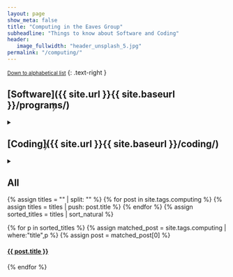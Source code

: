 ```yaml
---
layout: page
show_meta: false
title: "Computing in the Eaves Group"
subheadline: "Things to know about Software and Coding"
header:
   image_fullwidth: "header_unsplash_5.jpg"
permalink: "/computing/"
---
```



<small markdown="1">[Down to alphabetical list](#all)</small>
{: .text-right }

## [Software]({{ site.url }}{{ site.baseurl }}/programs/)

<details>

<summary><h2 id="exHeader" style="float:left; color:white; margin: -40px 0px 0px 0px">Software<div id="dropdown-software" onClick="changeDropdown(this.id)" style="color:gray; float:right; margin: -2px 0px 0px 10px">〉</div></h2></summary>

{% assign titles = "" | split: "" %}
{% for post in site.tags.programs %}
    {% assign titles = titles | push: post.title %}
{% endfor %}
{% assign sorted_titles = titles | sort_natural %}

<div>
    {% for p in sorted_titles %}
    {% assign matched_post = site.tags.programs | where:"title",p %}
    {% assign post = matched_post[0] %}
    <h4><a href="{{ site.url }}{{ site.baseurl }}{{ post.url }}">{{ post.title }}</a></h4>
    {% endfor %}
</div>
</details>

## [Coding]({{ site.url }}{{ site.baseurl }}/coding/)

<details>

<summary><h2 style="float:left; color:white; margin: -40px 0px 0px 0px">Coding<div id="dropdown-coding" onClick="changeDropdown(this.id)" style="color:gray; float:right; margin: -2px 0px 0px 10px">〉</div></h2></summary>

{% assign titles = "" | split: "" %}
{% for post in site.tags.coding %}
    {% assign titles = titles | push: post.title %}
{% endfor %}
{% assign sorted_titles = titles | sort_natural %}

<div>
    {% for p in sorted_titles %}
    {% assign matched_post = site.tags.coding | where:"title",p %}
    {% assign post = matched_post[0] %}
    <h4><a href="{{ site.url }}{{ site.baseurl }}{{ post.url }}">{{ post.title }}</a></h4>
    {% endfor %}
</div>

</details>

<script>
function changeDropdown(id) {
  var x = document.getElementById(id);
  var el = document.getElementById('exHeader');
  var style = window.getComputedStyle(el, null).getPropertyValue('font-size');
  var fontSize = parseFloat(style); 
  if (x.innerText === "〉") {
    x.innerText = "﹀";
    x.style.fontSize = (fontSize+7)+'px';
    x.style.margin = "0px 0px 0px 10px";
  } else {
  	x.innerHTML = "〉";
    x.style.fontSize = style;
    x.style.margin = "-2px 0px 0px 10px";
  }
}
</script>

## All 

{% assign titles = "" | split: "" %}
{% for post in site.tags.computing %}
    {% assign titles = titles | push: post.title %}
{% endfor %}
{% assign sorted_titles = titles | sort_natural %}

<div>
    {% for p in sorted_titles %}
    {% assign matched_post = site.tags.computing | where:"title",p %}
    {% assign post = matched_post[0] %}
    <h4><a href="{{ site.url }}{{ site.baseurl }}{{ post.url }}">{{ post.title }}</a></h4>
    {% endfor %}
</div>